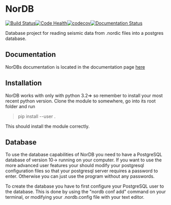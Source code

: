 # NorDB
[![Build Status](https://travis-ci.org/MrCubanfrog/NorDB.svg?branch=master)](https://travis-ci.org/MrCubanfrog/NorDB)[![Code Health](https://landscape.io/github/MrCubanfrog/NorDB/master/landscape.svg?style=flat)](https://landscape.io/github/MrCubanfrog/NorDB/master)[![codecov](https://codecov.io/gh/MrCubanfrog/NorDB/branch/master/graph/badge.svg)](https://codecov.io/gh/MrCubanfrog/NorDB)[![Documentation Status](https://readthedocs.org/projects/nordb/badge/?version=latest)](https://nordb.readthedocs.io/en/latest/?badge=latest)

Database project for reading seismic data from .nordic files into a postgres database.

## Documentation

NorDBs documentation is located in the documentation page [here](https://nordb.readthedocs.io/en/latest/index.html)

## Installation

NorDB works with only with python 3.2=> so remember to install your most recent python version. Clone the module to somewhere, go into its root folder and run

> pip install --user .

This should install the module correctly. 

## Database

To use the database capabilities of NorDB you need to have a PostgreSQL database of version 10-> running on your computer. If you want to use the more advanced user features your should modify your postgresql configuration files so that your postgresql server requires a password to enter. Otherwise you can just use the program without any passwords.

To create the database you have to first configure your PostgreSQL user to the database. This is done by using the "nordb conf add" command on your terminal, or modifying your .nordb.config file with your text editor.
